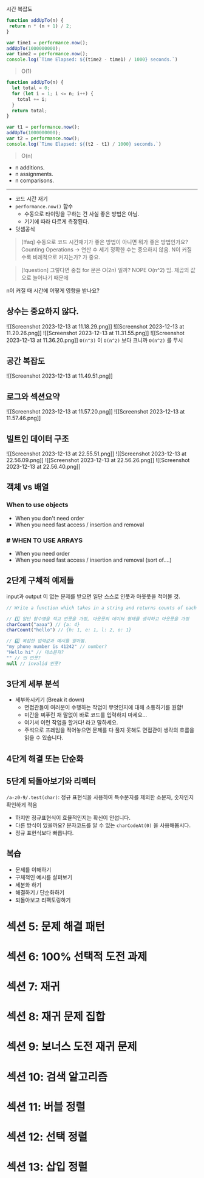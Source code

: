 시간 복잡도
 ```js
 function addUpTo(n) {
  return n * (n + 1) / 2;
}

var time1 = performance.now();
addUpTo(1000000000);
var time2 = performance.now();
console.log(`Time Elapsed: ${(time2 - time1) / 1000} seconds.`)
 ```
 
> O(1)

```js
function addUpTo(n) {
  let total = 0;
  for (let i = 1; i <= n; i++) {
    total += i;
  }
  return total;
}

var t1 = performance.now();
addUpTo(1000000000);
var t2 = performance.now();
console.log(`Time Elapsed: ${(t2 - t1) / 1000} seconds.`)
```

> O(n)

- n additions.
- n assignments.
- n comparisons.
---
- 코드 시간 재기
- `performance.now()` 함수
	- 수동으로 타이밍을 구하는 건 사실 좋은 방법은 아님.
	- 기기에 따라 다르게 측정된다.
- 덧셈공식

> [!faq] 수동으로 코드 시간재기가 좋은 방법이 아니면 뭐가 좋은 방법인가요?
> Counting Operations -> 연산 수 세기
> 정확한 수는 중요하지 않음. N이 커질 수록 비례적으로 커지는가? 가 중요.

> [!question] 그렇다면 중첩 for 문은 O(2n) 일까? NOPE
 O(n^2) 임. 제곱의 값으로 늘어나기 때문에 

n이 커질 때 시간에 어떻게 영향을 받나요?
## 상수는 중요하지 않다.
![[Screenshot 2023-12-13 at 11.18.29.png]]
![[Screenshot 2023-12-13 at 11.20.26.png]]
![[Screenshot 2023-12-13 at 11.31.55.png]]
![[Screenshot 2023-12-13 at 11.36.20.png]]
`O(n^3)` 이 `O(n^2)` 보다 크니까 `O(n^2)` 를 무시

## 공간 복잡도
![[Screenshot 2023-12-13 at 11.49.51.png]]
## 로그와 섹션요약
![[Screenshot 2023-12-13 at 11.57.20.png]]
![[Screenshot 2023-12-13 at 11.57.46.png]]
## 빌트인 데이터 구조
![[Screenshot 2023-12-13 at 22.55.51.png]]
![[Screenshot 2023-12-13 at 22.56.09.png]]
![[Screenshot 2023-12-13 at 22.56.26.png]]
![[Screenshot 2023-12-13 at 22.56.40.png]]
## 객체 vs 배열
### When to use objects
- When you don't need order
- When you need fast access / insertion and removal
### # WHEN TO USE ARRAYS
- When you need order
- When you need fast access / insertion and removal (sort of....)

## 2단계 구체적 예제들
input과 output 이 없는 문제를 받으면 일단 스스로 인풋과 아웃풋을 적어볼 것.
```js
// Write a function which takes in a string and returns counts of each character in the string.

// 1️⃣ 일단 함수명을 적고 인풋을 가정, 아웃풋의 데이터 형태를 생각하고 아웃풋을 가정
charCount("aaaa") // {a: 4}
charCount("hello") // {h: 1, e: 1, l: 2, o: 1}

// 2️⃣ 복잡한 입력값과 예시를 알아봄.
"my phone number is 41242" // number?
"Hello hi" // 대소문자?
"" // 빈 인풋?
null // invalid 인풋?
```

## 3단계 세부 분석
- 세부화시키기 (Break it down)
	- 면접관들이 여러분이 수행하는 작업이 무엇인지에 대해 소통하기를 원함!
	- 미간을 찌푸린 채 말없이 바로 코드를 입력하지 마세요...
	- 여기서 이런 작업을 할거다! 라고 말하세요.
	- 주석으로 프레임을 적어놓으면 문제를 다 풀지 못해도 면접관이 생각의 흐름을 읽을 수 있습니다. 
## 4단계 해결 또는 단순화

## 5단계 되돌아보기와 리펙터
`/a-z0-9/.test(char)`: 정규 표현식을 사용하여 특수문자를 제외한 소문자, 숫자인지 확인하게 적음
- 하지만 정규표현식이 효율적인지는 확신이 안섭니다.
- 다른 방식이 있을까요? 문자코드를 알 수 있는 `charCodeAt(0)` 을 사용해봅시다.
- 정규 표현식보다 빠릅니다.
## 복습
- 문제를 이해하기
- 구체적인 예시를 살펴보기
- 세분화 하기
- 해결하기 / 단순화하기
- 되돌아보고 리팩토링하기
# 섹션 5: 문제 해결 패턴
# 섹션 6: 100% 선택적 도전 과제
# 섹션 7: 재귀
# 섹션 8: 재귀 문제 집합
# 섹션 9: 보너스 도전 재귀 문제
# 섹션 10: 검색 알고리즘
# 섹션 11: 버블 정렬
# 섹션 12: 선택 정렬
# 섹션 13: 삽입 정렬
